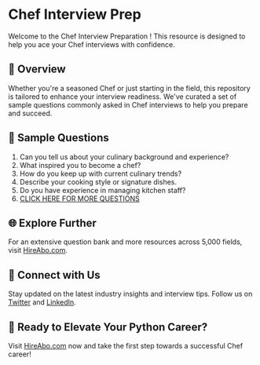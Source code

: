 # Chef Interview Prep

Welcome to the Chef Interview Preparation ! This resource is designed to help you ace your Chef interviews with confidence.

## 🚀 Overview

Whether you're a seasoned Chef or just starting in the field, this repository is tailored to enhance your interview readiness. We've curated a set of sample questions commonly asked in Chef interviews to help you prepare and succeed.

## 📝 Sample Questions

1. Can you tell us about your culinary background and experience?
2. What inspired you to become a chef?
3. How do you keep up with current culinary trends?
4. Describe your cooking style or signature dishes.
5. Do you have experience in managing kitchen staff?
6. [CLICK HERE FOR MORE QUESTIONS](https://hireabo.com/job/11_2_0/Chef)

## 🌐 Explore Further

For an extensive question bank and more resources across 5,000 fields, visit [HireAbo.com](https://www.hireabo.com).

## 📱 Connect with Us

Stay updated on the latest industry insights and interview tips. Follow us on [Twitter](https://twitter.com/hireabo) and [LinkedIn](https://www.linkedin.com/in/hire-abo-3609972a8/).

## 🚀 Ready to Elevate Your Python Career?

Visit [HireAbo.com](https://www.hireabo.com) now and take the first step towards a successful Chef career!